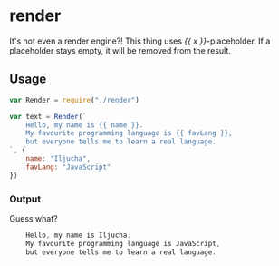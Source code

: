 # render
It's not even a render engine?!
This thing uses *{{ x }}*-placeholder. If a placeholder stays empty, it will be removed from the result.

## Usage
```javascript
var Render = require("./render")

var text = Render(`
    Hello, my name is {{ name }}.
    My favourite programming language is {{ favLang }},
    but everyone tells me to learn a real language.
`, {
    name: "Iljucha",
    favLang: "JavaScript"
})
```

### Output
Guess what?
```javascript
    Hello, my name is Iljucha.
    My favourite programming language is JavaScript,
    but everyone tells me to learn a real language.
````
